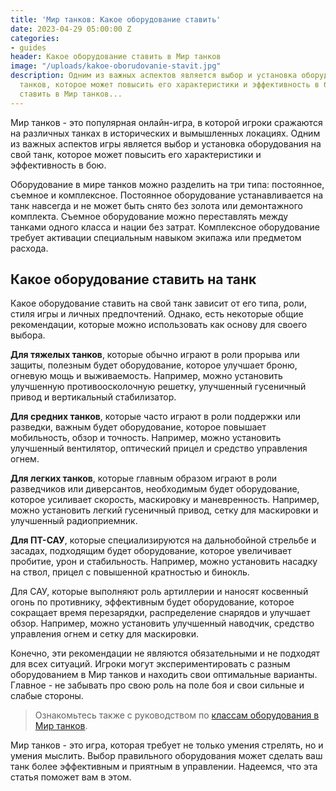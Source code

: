 ```yaml
---
title: 'Мир танков: Какое оборудование ставить'
date: 2023-04-29 05:00:00 Z
categories:
- guides
header: Какое оборудование ставить в Мир танков
image: "/uploads/kakoe-oborudovanie-stavit.jpg"
description: Одним из важных аспектов является выбор и установка оборудования в Мир
  танков, которое может повысить его характеристики и эффективность в бою. Какое оборудование
  ставить в Мир танков...
---
```


Мир танков - это популярная онлайн-игра, в которой игроки сражаются на различных танках в исторических и вымышленных локациях. Одним из важных аспектов игры является выбор и установка оборудования на свой танк, которое может повысить его характеристики и эффективность в бою.

Оборудование в мире танков можно разделить на три типа: постоянное, съемное и комплексное. Постоянное оборудование устанавливается на танк навсегда и не может быть снято без золота или демонтажного комплекта. Съемное оборудование можно переставлять между танками одного класса и нации без затрат. Комплексное оборудование требует активации специальным навыком экипажа или предметом расхода.

## Какое оборудование ставить на танк

Какое оборудование ставить на свой танк зависит от его типа, роли, стиля игры и личных предпочтений. Однако, есть некоторые общие рекомендации, которые можно использовать как основу для своего выбора.

<!-- Yandex.RTB R-A-1959236-7 -->
<div id="yandex_rtb_R-A-1959236-7"></div>
<script>window.yaContextCb.push(()=>{
  Ya.Context.AdvManager.render({
    renderTo: 'yandex_rtb_R-A-1959236-7',
    blockId: 'R-A-1959236-7'
  })
})</script>

**Для тяжелых танков**, которые обычно играют в роли прорыва или защиты, полезным будет оборудование, которое улучшает броню, огневую мощь и выживаемость. Например, можно установить улучшенную противоосколочную решетку, улучшенный гусеничный привод и вертикальный стабилизатор.

**Для средних танков**, которые часто играют в роли поддержки или разведки, важным будет оборудование, которое повышает мобильность, обзор и точность. Например, можно установить улучшенный вентилятор, оптический прицел и средство управления огнем.

**Для легких танков**, которые главным образом играют в роли разведчиков или диверсантов, необходимым будет оборудование, которое усиливает скорость, маскировку и маневренность. Например, можно установить легкий гусеничный привод, сетку для маскировки и улучшенный радиоприемник.

**Для ПТ-САУ**, которые специализируются на дальнобойной стрельбе и засадах, подходящим будет оборудование, которое увеличивает пробитие, урон и стабильность. Например, можно установить насадку на ствол, прицел с повышенной кратностью и бинокль.

Для САУ, которые выполняют роль артиллерии и наносят косвенный огонь по противнику, эффективным будет оборудование, которое сокращает время перезарядки, распределение снарядов и улучшает обзор. Например, можно установить улучшенный наводчик, средство управления огнем и сетку для маскировки.

Конечно, эти рекомендации не являются обязательными и не подходят для всех ситуаций. Игроки могут экспериментировать с разным оборудованием в Мир танков и находить свои оптимальные варианты. Главное - не забывать про свою роль на поле боя и свои сильные и слабые стороны.

> Ознакомьтесь также с руководством по [классам оборудования в Мир танков](https://protanks.ru/oborudovaniie-mir-tankov-klassy-oborudovaniia-kak-poluchit).

Мир танков - это игра, которая требует не только умения стрелять, но и умения мыслить. Выбор правильного оборудования может сделать ваш танк более эффективным и приятным в управлении. Надеемся, что эта статья поможет вам в этом.